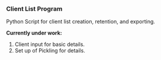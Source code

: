 ### Client List Program

Python Script for client list creation, retention, and exporting.

**Currently under work:**
  1. Client input for basic details.
  2. Set up of Pickling for details. 
